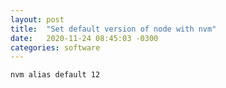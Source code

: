 ```yaml
---
layout: post
title:  "Set default version of node with nvm"
date:   2020-11-24 08:45:03 -0300
categories: software
---
```


```shell
nvm alias default 12
```
